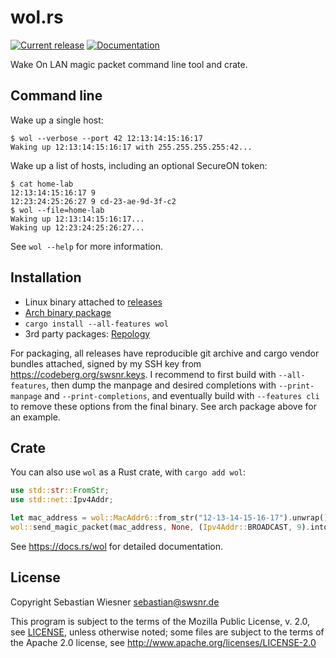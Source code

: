 # wol.rs

[![Current release](https://img.shields.io/crates/v/wol.svg)][crates]
[![Documentation](https://docs.rs/wol/badge.svg)][docs]

Wake On LAN magic packet command line tool and crate.

[crates]: https://crates.io/crates/wol
[docs]: https://docs.rs/wol

## Command line

Wake up a single host:

```console
$ wol --verbose --port 42 12:13:14:15:16:17
Waking up 12:13:14:15:16:17 with 255.255.255.255:42...
```

Wake up a list of hosts, including an optional SecureON token:

```
$ cat home-lab
12:13:14:15:16:17 9
12:23:24:25:26:27 9 cd-23-ae-9d-3f-c2
$ wol --file=home-lab
Waking up 12:13:14:15:16:17...
Waking up 12:23:24:25:26:27...
```

See `wol --help` for more information.

## Installation

- Linux binary attached to [releases](https://codeberg.org/swsnr/wol.rs/releases)
- [Arch binary package](https://build.opensuse.org/package/show/home:swsnr/wol-rs)
- `cargo install --all-features wol`
- 3rd party packages: [Repology](https://repology.org/project/wol-rs/versions)

For packaging, all releases have reproducible git archive and cargo vendor
bundles attached, signed by my SSH key from <https://codeberg.org/swsnr.keys>.
I recommend to first build with `--all-features`, then dump the manpage and
desired completions with `--print-manpage` and `--print-completions`, and
eventually build with `--features cli` to remove these options from the final
binary. See arch package above for an example.

## Crate

You can also use `wol` as a Rust crate, with `cargo add wol`:

```rust
use std::str::FromStr;
use std::net::Ipv4Addr;

let mac_address = wol::MacAddr6::from_str("12-13-14-15-16-17").unwrap();
wol::send_magic_packet(mac_address, None, (Ipv4Addr::BROADCAST, 9).into()).unwrap();
```

See <https://docs.rs/wol> for detailed documentation.

## License

Copyright Sebastian Wiesner <sebastian@swsnr.de>

This program is subject to the terms of the Mozilla Public
License, v. 2.0, see [LICENSE](LICENSE), unless otherwise noted;
some files are subject to the terms of the Apache 2.0 license,
see <http://www.apache.org/licenses/LICENSE-2.0>
